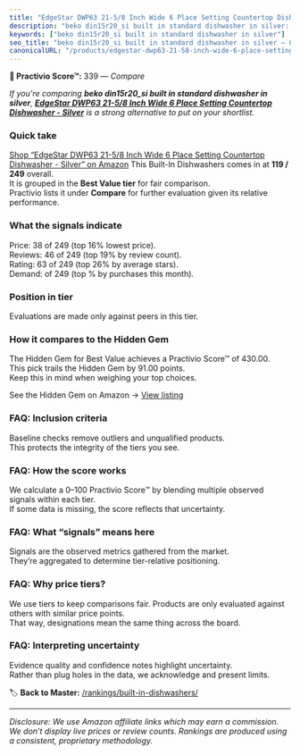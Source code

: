 ```yaml
---
title: "EdgeStar DWP63 21-5/8 Inch Wide 6 Place Setting Countertop Dishwasher - Silver"
description: "beko din15r20_si built in standard dishwasher in silver: Data-driven ranking using the Practivio Score™. Positioned by quality, value, demand, findability, mom…"
keywords: ["beko din15r20_si built in standard dishwasher in silver"]
seo_title: "beko din15r20_si built in standard dishwasher in silver — Compare (2025)"
canonicalURL: "/products/edgestar-dwp63-21-58-inch-wide-6-place-setting-countertop-dishwasher-silver-B0CNY72J5F/"
---
```


**🛒 Practivio Score™:** 339 — _Compare_


*If you're comparing **beko din15r20_si built in standard dishwasher in silver**, **[EdgeStar DWP63 21-5/8 Inch Wide 6 Place Setting Countertop Dishwasher - Silver](https://www.amazon.com/dp/B0CNY72J5F?tag=practivio-20)** is a strong alternative to put on your shortlist.*
### Quick take
[Shop “EdgeStar DWP63 21-5/8 Inch Wide 6 Place Setting Countertop Dishwasher - Silver” on Amazon](https://www.amazon.com/dp/B0CNY72J5F?tag=practivio-20)
This Built-In Dishwashers comes in at **119 / 249** overall.  
It is grouped in the **Best Value tier** for fair comparison.  
Practivio lists it under **Compare** for further evaluation given its relative performance.

### What the signals indicate
Price: 38 of 249 (top 16% lowest price).  
Reviews: 46 of 249 (top 19% by review count).  
Rating: 63 of 249 (top 26% by average stars).  
Demand:  of 249 (top % by purchases this month).

### Position in tier
Evaluations are made only against peers in this tier.

### How it compares to the Hidden Gem
The Hidden Gem for Best Value achieves a Practivio Score™ of 430.00.  
This pick trails the Hidden Gem by 91.00 points.  
Keep this in mind when weighing your top choices.  

See the Hidden Gem on Amazon → [View listing](https://www.amazon.com/dp/B09ST4M8VF?tag=practivio-20)

### FAQ: Inclusion criteria
Baseline checks remove outliers and unqualified products.  
This protects the integrity of the tiers you see.

### FAQ: How the score works
We calculate a 0–100 Practivio Score™ by blending multiple observed signals within each tier.  
If some data is missing, the score reflects that uncertainty.

### FAQ: What “signals” means here
Signals are the observed metrics gathered from the market.  
They’re aggregated to determine tier-relative positioning.

### FAQ: Why price tiers?
We use tiers to keep comparisons fair. Products are only evaluated against others with similar price points.  
That way, designations mean the same thing across the board.

### FAQ: Interpreting uncertainty
Evidence quality and confidence notes highlight uncertainty.  
Rather than plug holes in the data, we acknowledge and present limits.

<!-- Missing template for Compare/CompareWithinPriceClass -->


🏷️ **Back to Master:** [/rankings/built-in-dishwashers/](/rankings/built-in-dishwashers/)

---
_Disclosure: We use Amazon affiliate links which may earn a commission. We don’t display live prices or review counts. Rankings are produced using a consistent, proprietary methodology._
